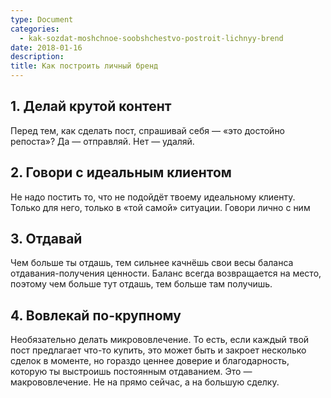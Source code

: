 ```yaml
---
type: Document
categories:
  - kak-sozdat-moshchnoe-soobshchestvo-postroit-lichnyy-brend
date: 2018-01-16
description: 
title: Как построить личный бренд
---
```


## 1. Делай крутой контент

Перед тем, как сделать пост, спрашивай себя — «это достойно репоста»? Да — отправляй. Нет — удаляй.

## 2. Говори с идеальным клиентом

Не надо постить то, что не подойдёт твоему идеальному клиенту. Только для него, только в «той самой» ситуации. Говори лично с ним

## 3. Отдавай

Чем больше ты отдашь, тем сильнее качнёшь свои весы баланса отдавания-получения ценности. Баланс всегда возвращается на место, поэтому чем больше тут отдашь, тем больше там получишь.

## 4. Вовлекай по-крупному

Необязательно делать микрововлечение. То есть, если каждый твой пост предлагает что-то купить, это может быть и закроет несколько сделок в моменте, но гораздо ценнее доверие и благодарность, которую ты выстроишь постоянным отдаванием. Это — макрововлечение. Не на прямо сейчас, а на большую сделку.
